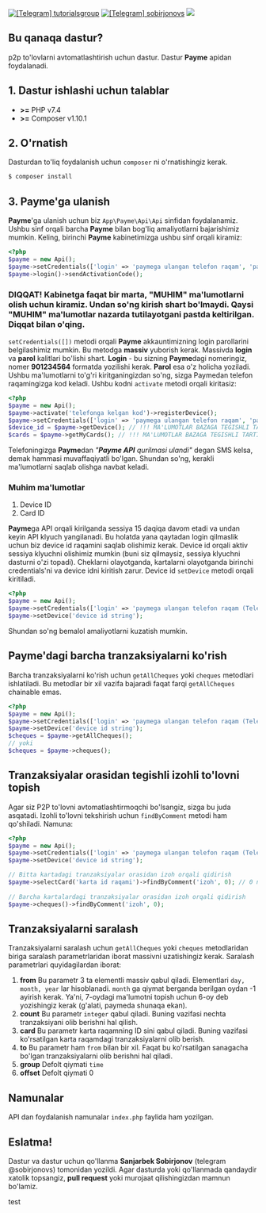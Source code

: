 [![\[Telegram\] tutorialsgroup](https://img.shields.io/badge/Telegram-Group-blue.svg?logo=telegram)](https://t.me/todaysobirjonov)
[![\[Telegram\] sobirjonovs](https://img.shields.io/badge/Telegram-blue.svg?logo=telegram)](https://t.me/sobirjonovs)
![](https://img.shields.io/badge/status-ACTIVE-success)
## Bu qanaqa dastur?
p2p to'lovlarni avtomatlashtirish uchun dastur. Dastur **Payme** apidan foydalanadi.

## 1. Dastur ishlashi uchun talablar
- **>=** PHP v7.4
- **>=** Composer v1.10.1
## 2. O'rnatish
Dasturdan to'liq foydalanish uchun `composer` ni o'rnatishingiz kerak.  
```bash
$ composer install
```
## 3. Payme'ga ulanish
**Payme**'ga ulanish uchun biz `App\Payme\Api\Api` sinfidan foydalanamiz. Ushbu sinf orqali barcha **Payme** bilan bog'liq amaliyotlarni bajarishimiz mumkin. Keling, birinchi **Payme** kabinetimizga ushbu sinf orqali kiramiz:
```php
<?php
$payme = new Api();  
$payme->setCredentials(['login' => 'paymega ulangan telefon raqam', 'password' => 'paymedagi parol']);  
$payme->login()->sendActivationCode();
```
### DIQQAT! Kabinetga faqat bir marta, "MUHIM" ma'lumotlarni olish uchun kiramiz. Undan so'ng kirish shart bo'lmaydi. Qaysi "MUHIM" ma'lumotlar nazarda tutilayotgani pastda keltirilgan. Diqqat bilan o'qing.  
`setCredentials([])` metodi orqali **Payme** akkauntimizning login parollarini belgilashimiz mumkin. Bu metodga **massiv** yuborish kerak. Massivda **login** va **parol** kalitlari bo'lishi shart. **Login** - bu sizning **Payme**dagi nomeringiz, nomer **901234564** formatda yozilishi kerak. **Parol** esa o'z holicha yoziladi. Ushbu ma'lumotlarni to'g'ri kiritganingizdan so'ng, sizga Paymedan telefon raqamingizga kod keladi. Ushbu kodni `activate` metodi orqali kiritasiz:
```php
<?php
$payme = new Api();  
$payme->activate('telefonga kelgan kod')->registerDevice();  
$payme->setCredentials(['login' => 'paymega ulangan telefon raqam', 'password' => 'paymedagi parol']);  
$device_id = $payme->getDevice(); // !!! MA'LUMOTLAR BAZAGA TEGISHLI TARTIBDA SAQLANSIN  
$cards = $payme->getMyCards(); // !!! MA'LUMOTLAR BAZAGA TEGISHLI TARTIBDA SAQLANSIN | ID raqam massivning "_id" indeksida bo'ladi
```
Telefoningizga **Payme**dan *"**Payme API** qurilmasi ulandi"* degan SMS kelsa, demak hammasi muvaffaqiyatli bo'lgan. Shundan so'ng, kerakli ma'lumotlarni saqlab olishga navbat keladi. 
### Muhim ma'lumotlar
1. Device ID
2. Card ID

**Payme**ga API orqali kirilganda sessiya 15 daqiqa davom etadi va undan keyin API klyuch yangilanadi. Bu holatda yana qaytadan login qilmaslik uchun biz device id raqamini saqlab olishimiz kerak. Device id orqali aktiv sessiya klyuchni olishimiz mumkin (buni siz qilmaysiz, sessiya klyuchni dasturni o'zi topadi).  Cheklarni olayotganda, kartalarni olayotganda birinchi credentials'ni va device idni kiritish zarur. Device id `setDevice` metodi orqali kiritiladi.
```php
<?php
$payme = new Api();
$payme->setCredentials(['login' => 'paymega ulangan telefon raqam (Telefon raqam 901234565 formatda bo`lishi kerak)', 'password' => 'paymedagi parol']);
$payme->setDevice('device id string');
```
Shundan so'ng bemalol amaliyotlarni kuzatish mumkin.
## Payme'dagi barcha tranzaksiyalarni ko'rish
Barcha tranzaksiyalarni ko'rish uchun `getAllCheques` yoki `cheques` metodlari ishlatiladi. Bu metodlar bir xil vazifa bajaradi faqat farqi `getAllCheques` chainable emas.
```php
<?php
$payme = new Api();  
$payme->setCredentials(['login' => 'paymega ulangan telefon raqam (Telefon raqam 901234565 formatda bo`lishi kerak)', 'password' => 'paymedagi parol']); 
$payme->setDevice('device id string'); 
$cheques = $payme->getAllCheques(); 
// yoki
$cheques = $payme->cheques();
```
## Tranzaksiyalar orasidan tegishli izohli to'lovni topish
Agar siz P2P to'lovni avtomatlashtirmoqchi bo'lsangiz, sizga bu juda asqatadi. Izohli to'lovni tekshirish uchun `findByComment` metodi ham qo'shiladi. Namuna:
```php
<?php
$payme = new Api();  
$payme->setCredentials(['login' => 'paymega ulangan telefon raqam (Telefon raqam 901234565 formatda bo`lishi kerak)', 'password' => 'paymedagi parol']);  
$payme->setDevice('device id string'); 

// Bitta kartadagi tranzaksiyalar orasidan izoh orqali qidirish  
$payme->selectCard('karta id raqami')->findByComment('izoh', 0); // 0 ni o'rniga kerakli summa yozilsin  
  
// Barcha kartalardagi tranzaksiyalar orasidan izoh orqali qidirish  
$payme->cheques()->findByComment('izoh', 0);
```
## Tranzaksiyalarni saralash
Tranzaksiyalarni saralash uchun `getAllCheques` yoki `cheques` metodlaridan biriga saralash parametrlaridan iborat massivni uzatishingiz kerak. Saralash parametrlari quyidagilardan iborat:

 1. **from**
Bu parametr 3 ta elementli massiv qabul qiladi. Elementlari `day, month, year` lar hisoblanadi. `month` ga qiymat berganda berilgan oydan -1 ayirish kerak. Ya'ni, 7-oydagi ma'lumotni topish uchun 6-oy deb yozishingiz kerak (g'alati, paymeda shunaqa ekan).
2. **count** 
Bu parametr `integer` qabul qiladi. Buning vazifasi nechta tranzaksiyani olib berishni hal qilish.
3. **card**
Bu parametr karta raqamning ID sini qabul qiladi. Buning vazifasi ko'rsatilgan karta raqamdagi tranzaksiyalarni olib berish.
4. **to** 
Bu parametr ham `from` bilan bir xil. Faqat bu ko'rsatilgan sanagacha bo'lgan tranzaksiyalarni olib berishni hal qiladi. 
5. **group**
Defolt qiymati `time`
6. **offset**
Defolt qiymati 0

## Namunalar
API dan foydalanish namunalar `index.php` faylida ham yozilgan.

## Eslatma!
Dastur va dastur uchun qo'llanma **Sanjarbek Sobirjonov** (telegram @sobirjonovs) tomonidan yozildi. Agar dasturda yoki qo'llanmada qandaydir xatolik topsangiz, **pull request** yoki murojaat qilishingizdan mamnun bo'lamiz. 

test

